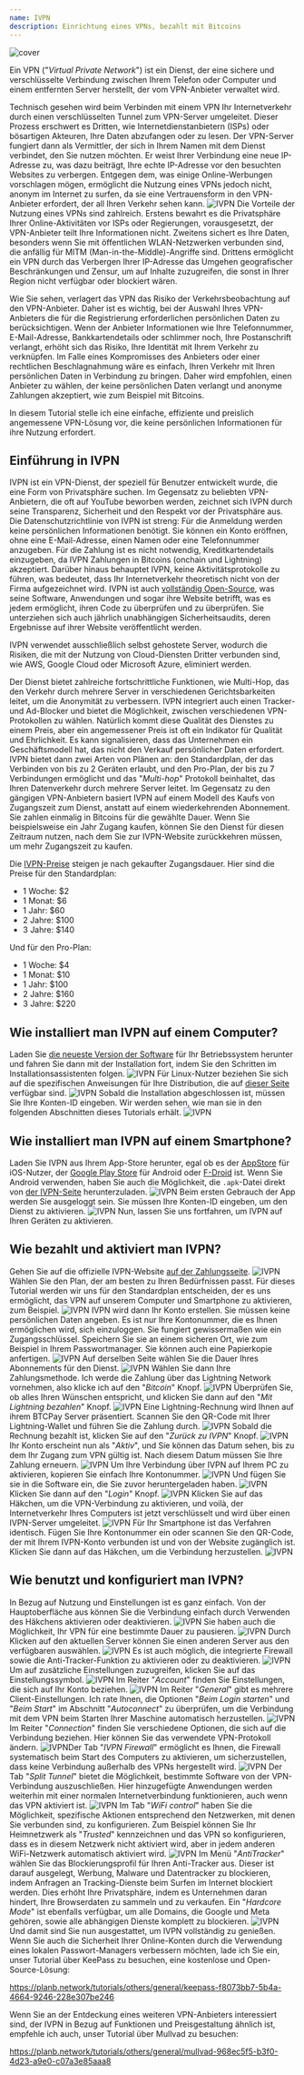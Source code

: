 ```yaml
---
name: IVPN
description: Einrichtung eines VPNs, bezahlt mit Bitcoins
---
```

![cover](assets/cover.webp)

Ein VPN ("*Virtual Private Network*") ist ein Dienst, der eine sichere und verschlüsselte Verbindung zwischen Ihrem Telefon oder Computer und einem entfernten Server herstellt, der vom VPN-Anbieter verwaltet wird.

Technisch gesehen wird beim Verbinden mit einem VPN Ihr Internetverkehr durch einen verschlüsselten Tunnel zum VPN-Server umgeleitet. Dieser Prozess erschwert es Dritten, wie Internetdienstanbietern (ISPs) oder bösartigen Akteuren, Ihre Daten abzufangen oder zu lesen. Der VPN-Server fungiert dann als Vermittler, der sich in Ihrem Namen mit dem Dienst verbindet, den Sie nutzen möchten. Er weist Ihrer Verbindung eine neue IP-Adresse zu, was dazu beiträgt, Ihre echte IP-Adresse vor den besuchten Websites zu verbergen. Entgegen dem, was einige Online-Werbungen vorschlagen mögen, ermöglicht die Nutzung eines VPNs jedoch nicht, anonym im Internet zu surfen, da sie eine Vertrauensform in den VPN-Anbieter erfordert, der all Ihren Verkehr sehen kann.
![IVPN](assets/fr/01.webp)
Die Vorteile der Nutzung eines VPNs sind zahlreich. Erstens bewahrt es die Privatsphäre Ihrer Online-Aktivitäten vor ISPs oder Regierungen, vorausgesetzt, der VPN-Anbieter teilt Ihre Informationen nicht. Zweitens sichert es Ihre Daten, besonders wenn Sie mit öffentlichen WLAN-Netzwerken verbunden sind, die anfällig für MITM (Man-in-the-Middle)-Angriffe sind. Drittens ermöglicht ein VPN durch das Verbergen Ihrer IP-Adresse das Umgehen geografischer Beschränkungen und Zensur, um auf Inhalte zuzugreifen, die sonst in Ihrer Region nicht verfügbar oder blockiert wären.

Wie Sie sehen, verlagert das VPN das Risiko der Verkehrsbeobachtung auf den VPN-Anbieter. Daher ist es wichtig, bei der Auswahl Ihres VPN-Anbieters die für die Registrierung erforderlichen persönlichen Daten zu berücksichtigen. Wenn der Anbieter Informationen wie Ihre Telefonnummer, E-Mail-Adresse, Bankkartendetails oder schlimmer noch, Ihre Postanschrift verlangt, erhöht sich das Risiko, Ihre Identität mit Ihrem Verkehr zu verknüpfen. Im Falle eines Kompromisses des Anbieters oder einer rechtlichen Beschlagnahmung wäre es einfach, Ihren Verkehr mit Ihren persönlichen Daten in Verbindung zu bringen. Daher wird empfohlen, einen Anbieter zu wählen, der keine persönlichen Daten verlangt und anonyme Zahlungen akzeptiert, wie zum Beispiel mit Bitcoins.

In diesem Tutorial stelle ich eine einfache, effiziente und preislich angemessene VPN-Lösung vor, die keine persönlichen Informationen für ihre Nutzung erfordert.

## Einführung in IVPN

IVPN ist ein VPN-Dienst, der speziell für Benutzer entwickelt wurde, die eine Form von Privatsphäre suchen. Im Gegensatz zu beliebten VPN-Anbietern, die oft auf YouTube beworben werden, zeichnet sich IVPN durch seine Transparenz, Sicherheit und den Respekt vor der Privatsphäre aus.
Die Datenschutzrichtlinie von IVPN ist streng: Für die Anmeldung werden keine persönlichen Informationen benötigt. Sie können ein Konto eröffnen, ohne eine E-Mail-Adresse, einen Namen oder eine Telefonnummer anzugeben. Für die Zahlung ist es nicht notwendig, Kreditkartendetails einzugeben, da IVPN Zahlungen in Bitcoins (onchain und Lightning) akzeptiert. Darüber hinaus behauptet IVPN, keine Aktivitätsprotokolle zu führen, was bedeutet, dass Ihr Internetverkehr theoretisch nicht von der Firma aufgezeichnet wird.
IVPN ist auch [vollständig Open-Source](https://github.com/ivpn), was seine Software, Anwendungen und sogar ihre Website betrifft, was es jedem ermöglicht, ihren Code zu überprüfen und zu überprüfen. Sie unterziehen sich auch jährlich unabhängigen Sicherheitsaudits, deren Ergebnisse auf ihrer Website veröffentlicht werden.

IVPN verwendet ausschließlich selbst gehostete Server, wodurch die Risiken, die mit der Nutzung von Cloud-Diensten Dritter verbunden sind, wie AWS, Google Cloud oder Microsoft Azure, eliminiert werden.

Der Dienst bietet zahlreiche fortschrittliche Funktionen, wie Multi-Hop, das den Verkehr durch mehrere Server in verschiedenen Gerichtsbarkeiten leitet, um die Anonymität zu verbessern. IVPN integriert auch einen Tracker- und Ad-Blocker und bietet die Möglichkeit, zwischen verschiedenen VPN-Protokollen zu wählen.
Natürlich kommt diese Qualität des Dienstes zu einem Preis, aber ein angemessener Preis ist oft ein Indikator für Qualität und Ehrlichkeit. Es kann signalisieren, dass das Unternehmen ein Geschäftsmodell hat, das nicht den Verkauf persönlicher Daten erfordert. IVPN bietet dann zwei Arten von Plänen an: den Standardplan, der das Verbinden von bis zu 2 Geräten erlaubt, und den Pro-Plan, der bis zu 7 Verbindungen ermöglicht und das "*Multi-hop*" Protokoll beinhaltet, das Ihren Datenverkehr durch mehrere Server leitet.
Im Gegensatz zu den gängigen VPN-Anbietern basiert IVPN auf einem Modell des Kaufs von Zugangszeit zum Dienst, anstatt auf einem wiederkehrenden Abonnement. Sie zahlen einmalig in Bitcoins für die gewählte Dauer. Wenn Sie beispielsweise ein Jahr Zugang kaufen, können Sie den Dienst für diesen Zeitraum nutzen, nach dem Sie zur IVPN-Website zurückkehren müssen, um mehr Zugangszeit zu kaufen.

Die [IVPN-Preise](https://www.ivpn.net/en/pricing/) steigen je nach gekaufter Zugangsdauer. Hier sind die Preise für den Standardplan:
- 1 Woche: $2
- 1 Monat: $6
- 1 Jahr: $60
- 2 Jahre: $100
- 3 Jahre: $140

Und für den Pro-Plan:
- 1 Woche: $4
- 1 Monat: $10
- 1 Jahr: $100
- 2 Jahre: $160
- 3 Jahre: $220

## Wie installiert man IVPN auf einem Computer?
Laden Sie [die neueste Version der Software](https://www.ivpn.net/en/apps-windows/) für Ihr Betriebssystem herunter und fahren Sie dann mit der Installation fort, indem Sie den Schritten im Installationsassistenten folgen. ![IVPN](assets/notext/02.webp)
Für Linux-Nutzer beziehen Sie sich auf die spezifischen Anweisungen für Ihre Distribution, die auf [dieser Seite](https://www.ivpn.net/en/apps-linux/) verfügbar sind.
![IVPN](assets/notext/03.webp)
Sobald die Installation abgeschlossen ist, müssen Sie Ihre Konten-ID eingeben. Wir werden sehen, wie man sie in den folgenden Abschnitten dieses Tutorials erhält.
![IVPN](assets/notext/04.webp)
## Wie installiert man IVPN auf einem Smartphone?

Laden Sie IVPN aus Ihrem App-Store herunter, egal ob es der [AppStore](https://apps.apple.com/us/app/ivpn-secure-vpn-for-privacy/id1193122683) für iOS-Nutzer, der [Google Play Store](https://play.google.com/store/apps/details?id=net.ivpn.client) für Android oder [F-Droid](https://f-droid.org/en/packages/net.ivpn.client) ist. Wenn Sie Android verwenden, haben Sie auch die Möglichkeit, die `.apk`-Datei direkt von [der IVPN-Seite](https://www.ivpn.net/en/apps-android/) herunterzuladen.
![IVPN](assets/notext/05.webp)
Beim ersten Gebrauch der App werden Sie ausgeloggt sein. Sie müssen Ihre Konten-ID eingeben, um den Dienst zu aktivieren.
![IVPN](assets/notext/06.webp)
Nun, lassen Sie uns fortfahren, um IVPN auf Ihren Geräten zu aktivieren.

## Wie bezahlt und aktiviert man IVPN?

Gehen Sie auf die offizielle IVPN-Website [auf der Zahlungsseite](https://www.ivpn.net/en/pricing/).
![IVPN](assets/notext/07.webp)
Wählen Sie den Plan, der am besten zu Ihren Bedürfnissen passt. Für dieses Tutorial werden wir uns für den Standardplan entscheiden, der es uns ermöglicht, das VPN auf unserem Computer und Smartphone zu aktivieren, zum Beispiel.
![IVPN](assets/notext/08.webp)
IVPN wird dann Ihr Konto erstellen. Sie müssen keine persönlichen Daten angeben. Es ist nur Ihre Kontonummer, die es Ihnen ermöglichen wird, sich einzuloggen. Sie fungiert gewissermaßen wie ein Zugangsschlüssel. Speichern Sie sie an einem sicheren Ort, wie zum Beispiel in Ihrem Passwortmanager. Sie können auch eine Papierkopie anfertigen.
![IVPN](assets/notext/09.webp)
Auf derselben Seite wählen Sie die Dauer Ihres Abonnements für den Dienst.
![IVPN](assets/notext/10.webp)
Wählen Sie dann Ihre Zahlungsmethode. Ich werde die Zahlung über das Lightning Network vornehmen, also klicke ich auf den "*Bitcoin*" Knopf.
![IVPN](assets/notext/11.webp)
Überprüfen Sie, ob alles Ihren Wünschen entspricht, und klicken Sie dann auf den "*Mit Lightning bezahlen*" Knopf.
![IVPN](assets/notext/12.webp)
Eine Lightning-Rechnung wird Ihnen auf ihrem BTCPay Server präsentiert. Scannen Sie den QR-Code mit Ihrer Lightning-Wallet und führen Sie die Zahlung durch.
![IVPN](assets/notext/13.webp) Sobald die Rechnung bezahlt ist, klicken Sie auf den "*Zurück zu IVPN*" Knopf.
![IVPN](assets/notext/14.webp)
Ihr Konto erscheint nun als "*Aktiv*", und Sie können das Datum sehen, bis zu dem Ihr Zugang zum VPN gültig ist. Nach diesem Datum müssen Sie Ihre Zahlung erneuern.
![IVPN](assets/notext/15.webp)
Um Ihre Verbindung über IVPN auf Ihrem PC zu aktivieren, kopieren Sie einfach Ihre Kontonummer.
![IVPN](assets/notext/16.webp)
Und fügen Sie sie in die Software ein, die Sie zuvor heruntergeladen haben.
![IVPN](assets/notext/17.webp)
Klicken Sie dann auf den "*Login*" Knopf.
![IVPN](assets/notext/18.webp)
Klicken Sie auf das Häkchen, um die VPN-Verbindung zu aktivieren, und voilà, der Internetverkehr Ihres Computers ist jetzt verschlüsselt und wird über einen IVPN-Server umgeleitet.
![IVPN](assets/notext/19.webp)
Für Ihr Smartphone ist das Verfahren identisch. Fügen Sie Ihre Kontonummer ein oder scannen Sie den QR-Code, der mit Ihrem IVPN-Konto verbunden ist und von der Website zugänglich ist. Klicken Sie dann auf das Häkchen, um die Verbindung herzustellen.
![IVPN](assets/notext/20.webp)
## Wie benutzt und konfiguriert man IVPN?

In Bezug auf Nutzung und Einstellungen ist es ganz einfach. Von der Hauptoberfläche aus können Sie die Verbindung einfach durch Verwenden des Häkchens aktivieren oder deaktivieren.
![IVPN](assets/notext/21.webp)
Sie haben auch die Möglichkeit, Ihr VPN für eine bestimmte Dauer zu pausieren.
![IVPN](assets/notext/22.webp)
Durch Klicken auf den aktuellen Server können Sie einen anderen Server aus den verfügbaren auswählen.
![IVPN](assets/notext/23.webp)
Es ist auch möglich, die integrierte Firewall sowie die Anti-Tracker-Funktion zu aktivieren oder zu deaktivieren.
![IVPN](assets/notext/24.webp)
Um auf zusätzliche Einstellungen zuzugreifen, klicken Sie auf das Einstellungssymbol.
![IVPN](assets/notext/25.webp)
Im Reiter "*Account*" finden Sie Einstellungen, die sich auf Ihr Konto beziehen.
![IVPN](assets/notext/26.webp)
Im Reiter "*General*" gibt es mehrere Client-Einstellungen. Ich rate Ihnen, die Optionen "*Beim Login starten*" und "*Beim Start*" im Abschnitt "*Autoconnect*" zu überprüfen, um die Verbindung mit dem VPN beim Starten Ihrer Maschine automatisch herzustellen.
![IVPN](assets/notext/27.webp)
Im Reiter "*Connection*" finden Sie verschiedene Optionen, die sich auf die Verbindung beziehen. Hier können Sie das verwendete VPN-Protokoll ändern.
![IVPN](assets/notext/28.webp)Der Tab "*IVPN Firewall*" ermöglicht es Ihnen, die Firewall systematisch beim Start des Computers zu aktivieren, um sicherzustellen, dass keine Verbindung außerhalb des VPNs hergestellt wird.
![IVPN](assets/notext/29.webp)
Der Tab "*Split Tunnel*" bietet die Möglichkeit, bestimmte Software von der VPN-Verbindung auszuschließen. Hier hinzugefügte Anwendungen werden weiterhin mit einer normalen Internetverbindung funktionieren, auch wenn das VPN aktiviert ist.
![IVPN](assets/notext/30.webp)
Im Tab "*WiFi control*" haben Sie die Möglichkeit, spezifische Aktionen entsprechend den Netzwerken, mit denen Sie verbunden sind, zu konfigurieren. Zum Beispiel können Sie Ihr Heimnetzwerk als "*Trusted*" kennzeichnen und das VPN so konfigurieren, dass es in diesem Netzwerk nicht aktiviert wird, aber in jedem anderen WiFi-Netzwerk automatisch aktiviert wird.
![IVPN](assets/notext/31.webp)
Im Menü "*AntiTracker*" wählen Sie das Blockierungsprofil für Ihren Anti-Tracker aus. Dieser ist darauf ausgelegt, Werbung, Malware und Datentracker zu blockieren, indem Anfragen an Tracking-Dienste beim Surfen im Internet blockiert werden. Dies erhöht Ihre Privatsphäre, indem es Unternehmen daran hindert, Ihre Browserdaten zu sammeln und zu verkaufen. Ein "*Hardcore Mode*" ist ebenfalls verfügbar, um alle Domains, die Google und Meta gehören, sowie alle abhängigen Dienste komplett zu blockieren.
![IVPN](assets/notext/32.webp)
Und damit sind Sie nun ausgestattet, um IVPN vollständig zu genießen. Wenn Sie auch die Sicherheit Ihrer Online-Konten durch die Verwendung eines lokalen Passwort-Managers verbessern möchten, lade ich Sie ein, unser Tutorial über KeePass zu besuchen, eine kostenlose und Open-Source-Lösung:

https://planb.network/tutorials/others/general/keepass-f8073bb7-5b4a-4664-9246-228e307be246

Wenn Sie an der Entdeckung eines weiteren VPN-Anbieters interessiert sind, der IVPN in Bezug auf Funktionen und Preisgestaltung ähnlich ist, empfehle ich auch, unser Tutorial über Mullvad zu besuchen:

https://planb.network/tutorials/others/general/mullvad-968ec5f5-b3f0-4d23-a9e0-c07a3e85aaa8
